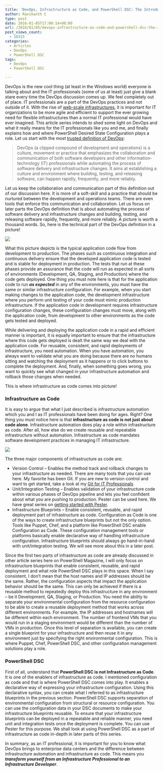 ```yaml
---
title: 'DevOps, Infrastructure as Code, and PowerShell DSC: The Introduction'
author: Ravikanth C
type: post
date: 2016-01-05T17:00:14+00:00
url: /2016/01/05/devops-infrastructure-as-code-and-powershell-dsc-the-introduction/
post_views_count:
  - 10315
categories:
  - Articles
  - DevOps
  - PowerShell DSC
tags:
  - DevOps
  - PowerShell DSC

---
```

DevOps is the new cool thing (at least in the Windows world) everyone is talking about and the IT professionals (some of us at least) just give a blank stare every time the DevOps discussion comes up. We feel completely out of place. IT professionals are a part of the DevOps practices and not outside of it. With the rise of [web-scale infrastructures][1], it is important for IT organizations to be more agile and efficient to support the ever growing need for flexible infrastructures than a normal IT professional would have ever imagined. This article series intends to shed some light on DevOps and what it really means for the IT professionals like you and me, and finally explains how and where PowerShell Desired State Configuration plays a role. Let us start with the most [trusted definition of DevOps][2]:

> DevOps (a clipped compound of development and operations) is a culture, movement or practice that emphasizes the collaboration and communication of both software developers and other information-technology (IT) professionals while automating the process of software delivery and infrastructure changes. It aims at establishing a culture and environment where building, testing, and releasing software, can happen rapidly, frequently, and more reliably.

Let us keep the collaboration and communication part of this definition out of our discussion here. It is more of a soft-skill and a practice that should be nurtured between the development and operations teams. There are even tools that enforce this communication and collaboration. Let us focus on later parts the DevOps definition that is about automating the process of software delivery and infrastructure changes and building, testing, and releasing software rapidly, frequently, and more reliably. A picture is worth a thousand words. So, here is the technical part of the DevOps definition in a picture!

![](/images/devopsintro1.png)

What this picture depicts is the typical application code flow from development to production. The phases such as continuous integration and continuous delivery ensure that the developed application code is tested and is stable for deployment in production. The tests that run at these phases provide an assurance that the code will run as expected in all sorts of environments (Development, QA, Staging, and Production) where the code gets deployed. One thing you must note here is that for the application code to run **_as expected_** in any of the environments, you must have the same or similar infrastructure configuration. For example, when you start making changes to the application code, the development infrastructure where you perform unit testing of your code must mimic production infrastructure. If the application code in development requires infrastructure configuration changes, these configuration changes must move, along with the application code, from development to other environments as the code gets tested and deployed.

While delivering and deploying the application code in a rapid and efficient manner is important, it is equally important to ensure that the infrastructure where this code gets deployed is dealt the same way we deal with the application code. For reusable, consistent, and rapid deployments of infrastructure, you need automation. When you have automation, you always want to validate what you are doing because there are no humans sitting and watching the deployment as it happens or to click buttons to complete the deployment. And, finally, when something goes wrong, you want to quickly see what changed in your infrastructure automation and rollback those changes when needed.

This is where infrastructure as code comes into picture!

### Infrastructure as Code

It is easy to argue that what I just described is infrastructure automation which you and I as IT professionals have been doing for ages. Right? One thing you must notice here is that **infrastructure as code is not just about code alone**. Infrastructure automation does play a role within infrastructure as code. After all, how else do we create reusable and repeatable infrastructure without automation. Infrastructure as code mandates software development practices in managing IT infrastructure.

![](/images/devopsintro2.png)

The three major components of infrastructure as code are:

  * Version Control – Enables the method track and rollback changes to your infrastructure as needed. There are many tools that you can use here. My favorite has been Git. If you are new to version control and want to get started, take a look at my [Git for IT Professionals][3]
  * Unit/Integration Testing – Enables validation of your infrastructure code within various phases of DevOps pipeline and lets you feel confident about what you are pushing to production. Pester can be used here. We have great series on [getting started with Pester][4].
  * Infrastructure Blueprints – Enable consistent, reusable, and rapid deployment part of infrastructure as code. Configuration as Code is one of the ways to create infrastructure blueprints but not the only option. Tools like Puppet, Chef, and a platform like PowerShell DSC enable Configuration as Code. These configuration management tools or platforms basically enable declarative way of handling infrastructure configuration. Infrastructure blueprints should always go hand-in-hand with unit/integration testing. We will see more about this in a later post.

Since the first two parts of infrastructure as code are already discussed in other article series here on PowerShell Magazine, I will only focus on infrastructure blueprints that enable consistent, reusable, and rapid deployment and what role PowerShell DSC plays in this space. When I say consistent, I don’t mean that the host names and IP addresses should be the same. Rather, the configuration aspects that impact the application behavior should be the same. This can only be achieved if there is a reusable method to repeatedly deploy this infrastructure in any environment – be it Development, QA, Staging, or Production. You need the ability to separate your environmental configuration from the resource configuration to be able to create a reusable deployment method that works across different environments. For example, the IP addresses and hostnames will be different within each environment. The number of frontend VMs that you would run in a staging environment would be different than the number of VMs in production. Once this level of separation is available, you can create a single blueprint for your infrastructure and then reuse it in any environment just by specifying the right environmental configuration. This is where Puppet, Chef, PowerShell DSC, and other configuration management solutions play a role.

### PowerShell DSC

First of all, understand that **PowerShell DSC is not Infrastructure as Code**. It is one of the enablers of infrastructure as code. I mentioned configuration as code and that is where PowerShell DSC comes into play. It enables a declarative way of expressing your infrastructure configuration. Using this declarative syntax, you can create what I referred to as infrastructure blueprints in the previous section. PowerShell DSC supports separation of environmental configuration from structural or resource configuration. You can use the configuration data in your DSC documents to make your infrastructure blueprints reusable. To ensure that your infrastructure blueprints can be deployed in a repeatable and reliable manner, you need unit and integration tests once the deployment is complete. You can use Pester for this purpose. We shall look at using PowerShell DSC as a part of infrastructure as code in-depth in later parts of this series.

In summary, as an IT professional, it is important for you to know what DevOps brings to enterprise data centers and the difference between infrastructure automation and infrastructure as code. This means you **_transform yourself from an Infrastructure Professional to an_** **_Infrastructure Developer_**.

[1]: http://www.webopedia.com/TERM/W/web-scale-it.html
[2]: http://en.wikipedia.org/wiki/DevOps
[3]: http://104.131.21.239/2015/07/13/git-for-it-professionals-getting-started-2/
[4]: http://104.131.21.239/2015/12/01/pester-explained-introduction-and-assertions/
